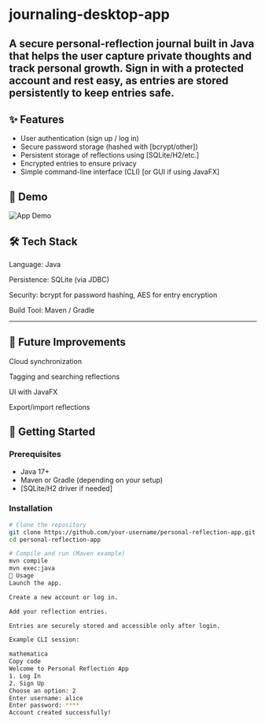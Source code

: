 # journaling-desktop-app
A secure personal-reflection journal built in Java that helps the user capture private thoughts and track personal growth. Sign in with a protected account and rest easy, as entries are stored persistently to keep entries safe.
---

## ✨ Features
- User authentication (sign up / log in)  
- Secure password storage (hashed with [bcrypt/other])  
- Persistent storage of reflections using [SQLite/H2/etc.]  
- Encrypted entries to ensure privacy  
- Simple command-line interface (CLI) [or GUI if using JavaFX]  

## 🎥 Demo
![App Demo](assets/demo.gif)

## 🛠️ Tech Stack

Language: Java

Persistence: SQLite (via JDBC)

Security: bcrypt for password hashing, AES for entry encryption

Build Tool: Maven / Gradle

---

## 🔮 Future Improvements

Cloud synchronization

Tagging and searching reflections

UI with JavaFX

Export/import reflections

## 🚀 Getting Started

### Prerequisites
- Java 17+  
- Maven or Gradle (depending on your setup)  
- [SQLite/H2 driver if needed]  

### Installation
```bash
# Clone the repository
git clone https://github.com/your-username/personal-reflection-app.git
cd personal-reflection-app

# Compile and run (Maven example)
mvn compile
mvn exec:java
📝 Usage
Launch the app.

Create a new account or log in.

Add your reflection entries.

Entries are securely stored and accessible only after login.

Example CLI session:

mathematica
Copy code
Welcome to Personal Reflection App
1. Log In
2. Sign Up
Choose an option: 2
Enter username: alice
Enter password: ****
Account created successfully!
